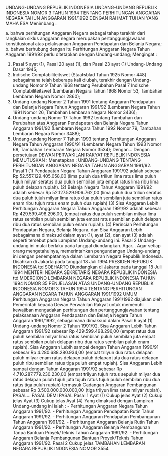  UNDANG-UNDANG REPUBLIK INDONESIA UNDANG-UNDANG REPUBLIK INDONESIA NOMOR 3 TAHUN 1994 TENTANG PERHITUNGAN ANGGARAN NEGARA TAHUN ANGGARAN 1991/1992
DENGAN RAHMAT TUHAN YANG MAHA ESA
Menimbang :

a. bahwa perhitungan Anggaran Negara sebagai tahap terakhir dari rangkaian siklus anggaran negara merupakan pertanggungjawaban konstitusional atas pelaksanaan Anggaran Pendapatan dan Belanja Negara;
b. bahwa berhubung dengan itu Perhitungan Anggaran Negara Tahun Anggaran 1991/92 perlu ditetapkan dengan Undang-undang;
Mengingat :

1. Pasal 5 ayat (1), Pasal 20 ayat (1), dan Pasal 23 ayat (1) Undang-Undang Dasar 1945;
2. Indische Comptabiliteitswet (Staatsblad Tahun 1925 Nomor 448) sebagaimana telah beberapa kali diubah, terakhir dengan Undang-undang Nomor 9 Tahun 1968 tentang Perubahan Pasal 7 Indische Comptabiliteitswet (Lembaran Negara Tahun 1968 Nomor 53, Tambahan Lembaran Negara Nomor 2860);
3. Undang-undang Nomor 2 Tahun 1991 tentang Anggaran Pendapatan dan Belanja Negara Tahun Anggaran 1991/92 (Lembaran Negara Tahun 1991 Nomor 26, Tambahan Lembaran Negara Nomor 3436);
4. Undang-undang Nomor 17 Tahun 1992 tentang Tambahan dan Perubahan atas Anggaran Pendapatan dan Belanja Negara Tahun Anggaran 1991/92 (Lembaran Negara Tahun 1992 Nomor 79, Tambahan Lembaran Negara Nomor 3488);
5. Undang-undang Nomor 7 Tahun 1993 tentang Perhitungan Anggaran Negara Tahun Anggaran 1990/91 (Lembaran Negara Tahun 1993 Nomor 69, Tambahan Lembaran Negara Nomor 3534); Dengan… Dengan persetujuan DEWAN PERWAKILAN RAKYAT REPUBLIK INDONESIA
MEMUTUSKAN :
 Menetapkan : UNDANG-UNDANG TENTANG PERHITUNGAN ANGGARAN NEGARA TAHUN ANGGARAN 1991/92.
Pasal 1
(1) Pendapatan Negara Tahun Anggaran 1991/92 adalah sebesar Rp 52.557.129.405.058,00 (lima puluh dua triliun lima ratus lima puluh tujuh milyar seratus dua puluh sembilan juta empat ratus lima ribu lima puluh delapan rupiah).
(2) Belanja Negara Tahun Anggaran 1991/92 adalah sebesar Rp 52.127.529.906.762,00 (lima puluh dua triliun seratus dua puluh tujuh milyar lima ratus dua puluh sembilan juta sembilan ratus enam ribu tujuh ratus enam puluh dua rupiah) (3) Sisa Anggaran Lebih Perhitungan Anggaran Negara Tahun Anggaran 1991/92 adalah sebesar Rp 429.599.498.296,00, (empat ratus dua puluh sembilan milyar lima ratus sembilan puluh sembilan juta empat ratus sembilan puluh delapan ribu dua ratus sembilan puluh enam rupiah).
(4) Perincian Perhitungan Pendapatan Negara, Belanja Negara, dan Sisa Anggaran Lebih sebagaimana dimaksud dalam ayat (1), ayat (2), dan ayat (3) adalah seperti tersebut pada Lampiran Undang-undang ini.
Pasal 2
Undang-undang ini mulai berlaku pada tanggal diundangkan. Agar...
Agar setiap orang mengetahuinya, memerintahkan pengundangan Undang-undang ini dengan penempatannya dalam Lembaran Negara Republik Indonesia. Disahkan di Jakarta pada tanggal 18 Juli 1994 PRESIDEN REPUBLIK INDONESIA ttd SOEHARTO Diundangkan di Jakarta pada tanggal 18 Juli 1994 MENTERI NEGARA SEKRETARIS NEGARA REPUBLIK INDONESIA ttd MOERDIONO LEMBARAN NEGARA REPUBLIK INDONESIA TAHUN 1994 NOMOR 35 PENJELASAN ATAS UNDANG-UNDANG REPUBLIK INDONESIA NOMOR 3 TAHUN 1994 TENTANG PERHITUNGAN ANGGARAN NEGARA TAHUN ANGGARAN 1991/1992 UMUM Perhitungan Anggaran Negara Tahun Anggaran 1991/1992 diajukan oleh Pemerintah kepada Dewan Perwakilan Rakyat untuk memenuhi kewajiban mengadakan perhitungan dan pertanggungjawaban tentang pelaksanaan Anggaran Pendapatan dan Belanja Negara Tahun Anggaran 1991/1992, sebagaimana dimaksud dalam Pasal 6 ayat (1) Undang-undang Nomor 2 Tahun 1991/92. Sisa Anggaran Lebih Tahun Anggaran 1991/92 sebesar Rp 429.599.498.296,00 (empat ratus dua puluh sembilan milyar lima ratus sembilan puluh sembilan juta empat ratus sembilan puluh delapan ribu dua ratus sembilan puluh enam rupiah). Sisa Anggaran Lebih sampai dengan Tahun Anggaran 1990/91 sebesar Rp 4.280.688.280.934,00 (empat trilyun dua ratus delapan puluh milyar enam ratus delapan puluh delapan juta dua ratus delapan puluh ribu sembilan ratus tiga puluh empat rupiah). Sisa Anggaran Lebih sampai dengan Tahun Anggaran 1991/92 sebesar Rp 4.710.287.779.230.230,00 (empat trilyun tujuh ratus sepuluh milyar dua ratus delapan puluh tujuh juta tujuh ratus tujuh puluh sembilan ribu dua ratus tiga puluh rupiah) termasuk Cadangan Anggaran Pembangunan sebesar Rp 3.500.000.000.000,00 (tiga trilyun lima ratus milyar rupiah). PASAL… PASAL DEMI PASAL
Pasal 1
Ayat (1) Cukup jelas Ayat (2) Cukup jelas Ayat (3) Cukup jelas Ayat (4) Yang dimaksud dengan Lampiran Undang-undang ini ialah : - Perhitungan Anggaran Negara Tahun Anggaran 1991/92. - Perhitungan Anggaran Pendapatan Rutin Tahun Anggaran 1991/92. - Perhitungan Anggaran Pendapatan Pembangunan Tahun Anggaran 1991/92. - Perhitungan Anggaran Belanja Rutin Tahun Anggaran 1991/92. - Perhitungan Anggaran Belanja Pembangunan Tanpa Bantuan Proyek/Teknis Tahun Anggaran 1991/92. - Perhitungan Anggaran Belanja Pembangunan Bantuan Proyek/Teknis Tahun Anggaran 1991/92.
Pasal 2
Cukup jelas TAMBAHAN LEMBARAN NEGARA REPUBLIK INDONESIA NOMOR 3554